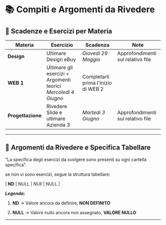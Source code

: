 # 📚 Compiti e Argomenti da Rivedere

## 📅 Scadenze e Esercizi per Materia

| Materia        | Esercizio                          | Scadenza             | Note                         |
|----------------|------------------------------------|----------------------|------------------------------|
| **Design**     | Ultimare Design eBuy               | *Giovedì 29 Maggio*  | Approfondimenti sul relativo file                       |
| **WEB 1**      | Ultimare gli esercizi + Argomenti teorici *Mercoledì 4 Giugno* | Completarli prima l'inizio di WEB 2            |
| **Progettazione**| Rivedere Slide e ultimare Azienda 3| *Martedì 3 Giugno* | Approfondimenti sul relativo file                       |

---

## 🔁 Argomenti da Rivedere e Specifica Tabellare

"La specifica degli esercizi da svolgere sono presenti su ogni cartella specifica".

se non vi sono esercizi, segue la struttura tabellare:

| **ND**         | NULL                               | *NUll*               | NULL                         |


***Legenda:***

1. **ND** -> Valore ancora da definire, **NON DEFINITO**

2. **NULL** -> Valore nullo ancora non assegnato, **VALORE NULLO**

---


